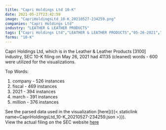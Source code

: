 ```yaml
---
title: "Capri Holdings Ltd 10-K"
date: 2021-05-27T23:42:59
image: "CapriHoldingsLtd_10-K_20210527-234259.png"
companies: "Capri Holdings Ltd"
industry: "LEATHER & LEATHER PRODUCTS"
tags: ["Capri Holdings Ltd","LEATHER & LEATHER PRODUCTS","05-26-2021","10-K"]
forms: "10-K"
---
```

Capri Holdings Ltd, which is in the Leather & Leather Products [3100] industry, SEC 10-K filing on May 26, 2021 had 41135 (cleaned) words - 600 were utilized for the visualizations.

Top Words:
1. company - 526 instances
2. fiscal - 469 instances
3. 2021 - 394 instances
4. march - 391 instances
5. million - 376 instances


See the parsed data used in the visualization [here]({{< staticlink name=CapriHoldingsLtd_10-K_20210527-234259.json >}}).  
View the actual filing on the SEC website [here](https://www.sec.gov/Archives/edgar/data/1530721/0001530721-21-000057.txt)